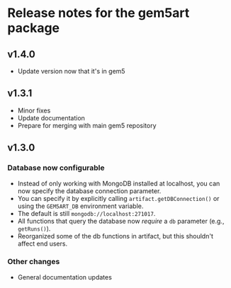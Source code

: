 # Release notes for the gem5art package

## v1.4.0

- Update version now that it's in gem5

## v1.3.1

- Minor fixes
- Update documentation
- Prepare for merging with main gem5 repository

## v1.3.0

### Database now configurable

- Instead of only working with MongoDB installed at localhost, you can now specify the database connection parameter.
- You can specify it by explicitly calling `artifact.getDBConnection()` or using the `GEM5ART_DB` environment variable.
- The default is still `mongodb://localhost:271017`.
- All functions that query the database now *require* a `db` parameter (e.g., `getRuns()`).
- Reorganized some of the db functions in artifact, but this shouldn't affect end users.

### Other changes

- General documentation updates
